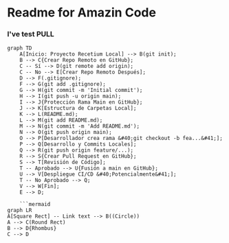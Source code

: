 # Readme for Amazin Code

### I've test **PULL**

```mermaid
graph TD
    A[Inicio: Proyecto Recetium Local] --> B(git init);
    B --> C{Crear Repo Remoto en GitHub};
    C -- Sí --> D(git remote add origin);
    C -- No --> E[Crear Repo Remoto Después];
    D --> F(.gitignore);
    F --> G(git add .gitignore);
    G --> H(git commit -m 'Initial commit');
    H --> I(git push -u origin main);
    I --> J{Protección Rama Main en GitHub};
    J --> K[Estructura de Carpetas Local];
    K --> L(README.md);
    L --> M(git add README.md);
    M --> N(git commit -m 'Add README.md');
    N --> O(git push origin main);
    O --> P[Desarrollador crea rama &#40;git checkout -b fea...&#41;];
    P --> Q[Desarrollo y Commits Locales];
    Q --> R(git push origin feature/...);
    R --> S{Crear Pull Request en GitHub};
    S --> T[Revisión de Código];
    T -- Aprobado --> U{Fusión a main en GitHub};
    U --> V[Despliegue CI/CD &#40;Potencialmente&#41;];
    T -- No Aprobado --> Q;
    V --> W[Fin];
    E --> D;

    ```mermaid
graph LR
A[Square Rect] -- Link text --> B((Circle))
A --> C(Round Rect)
B --> D{Rhombus}
C --> D
